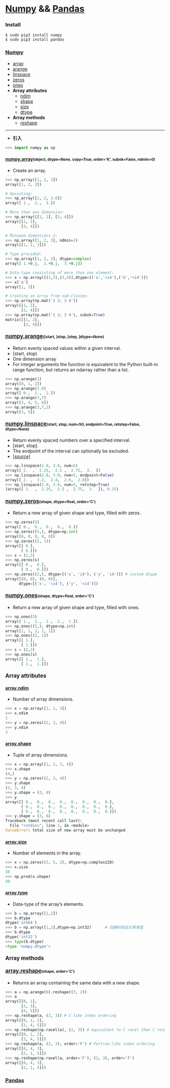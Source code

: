 # <b id=title_numpy>[Numpy](#numpy)</b> && <b id=title_pandas> [Pandas](#pandas)</b>

### Install
```
$ sudo pip3 install numpy
$ sudo pip3 install pandas
```

### <b id=numpy>[Numpy](#title_numpy)</b>

* [array](#array)
* [arange](#arange)
* [linspace](#linspace)
* [zeros](#zeros)
* [ones](#ones)
* <b id=attributes>Array attributes</b>
    * [ndim](#ndim)
    * [shape](#shape)
    * [size](#size)
    * [dtype](#dtype)
* <b id=methods>Array methods</b>
    * [reshape](#reshape)
---

* **引入**
```py
>>> import numpy as np
```
#### <b id=array>[numpy.array](#numpy)</b><small>(object, dtype=None, copy=True, order='K', subok=False, ndmin=0)</small>
* Create an array.
```py
>>> np.array([1, 2, 3])
array([1, 2, 3])

# Upcasting:
>>> np.array([1, 2, 3.0])
array([ 1.,  2.,  3.])

# More than one dimension:
>>> np.array([[1, 2], [3, 4]])
array([[1, 2],
       [3, 4]])

# Minimum dimensions 2:
>>> np.array([1, 2, 3], ndmin=2)
array([[1, 2, 3]])

# Type provided:
>>> np.array([1, 2, 3], dtype=complex)
array([ 1.+0.j,  2.+0.j,  3.+0.j])

# Data-type consisting of more than one element:
>>> x = np.array([(1,2),(3,4)],dtype=[('a','<i4'),('b','<i4')])
>>> x['a']
array([1, 3])

# Creating an array from sub-classes:
>>> np.array(np.mat('1 2; 3 4'))
array([[1, 2],
       [3, 4]])
>>> np.array(np.mat('1 2; 3 4'), subok=True)
matrix([[1, 2],
        [3, 4]])
```
#### <big id=arange>[numpy.arange](#numpy)</big><small>([start, ]stop, [step, ]dtype=None)</small>
* Return evenly spaced values within a given interval.
* [start, stop)
* One dimension array
* For integer arguments the function is equivalent to the Python built-in range function, but returns an ndarray rather than a list.
```py
>>> np.arange(3)
array([0, 1, 2])
>>> np.arange(3.0)
array([ 0.,  1.,  2.])
>>> np.arange(3,7)
array([3, 4, 5, 6])
>>> np.arange(3,7,2)
array([3, 5])
```
#### <big id=linspace>[numpy.linspace](#numpy)</big><small>(start, stop, num=50, endpoint=True, retstep=False, dtype=None)</small>
* Return evenly spaced numbers over a specified interval.
* [start, stop].
* The endpoint of the interval can optionally be excluded.
* [[source]](http://github.com/numpy/numpy/blob/v1.13.0/numpy/core/function_base.py#L25-L143)
```py
>>> np.linspace(2.0, 3.0, num=5)
array([ 2.  ,  2.25,  2.5 ,  2.75,  3.  ])
>>> np.linspace(2.0, 3.0, num=5, endpoint=False)
array([ 2. ,  2.2,  2.4,  2.6,  2.8])
>>> np.linspace(2.0, 3.0, num=5, retstep=True)
(array([ 2.  ,  2.25,  2.5 ,  2.75,  3.  ]), 0.25)
```
#### <big id=zeros>[numpy.zeros](#numpy)</big><small>(shape, dtype=float, order='C')</small>
* Return a new array of given shape and type, filled with zeros.
```py
>>> np.zeros(5)
array([ 0.,  0.,  0.,  0.,  0.])
>>> np.zeros((5,), dtype=np.int)
array([0, 0, 0, 0, 0])
>>> np.zeros((2, 1))
array([[ 0.],
       [ 0.]])
>>> s = (2,2)
>>> np.zeros(s)
array([[ 0.,  0.],
       [ 0.,  0.]])
>>> np.zeros((2,), dtype=[('x', 'i4'), ('y', 'i4')]) # custom dtype
array([(0, 0), (0, 0)],
      dtype=[('x', '<i4'), ('y', '<i4')])
```
#### <big id=ones>[numpy.ones](#numpy)</big><small>(shape, dtype=float, order='C')</small>
* Return a new array of given shape and type, filled with ones.
```py
>>> np.ones(5)
array([ 1.,  1.,  1.,  1.,  1.])
>>> np.ones((5,), dtype=np.int)
array([1, 1, 1, 1, 1])
>>> np.ones((2, 1))
array([[ 1.],
       [ 1.]])
>>> s = (2,2)
>>> np.ones(s)
array([[ 1.,  1.],
       [ 1.,  1.]])
```
#### <big>Array attributes</big>
#### <b id=ndim>[array.ndim](#attributes)</b>
* Number of array dimensions.
```py
>>> x = np.array([1, 2, 3])
>>> x.ndim
1
>>> y = np.zeros((2, 3, 4))
>>> y.ndim
3
```
#### <b id=shape>[array.shape](#attributes)</b>
* Tuple of array dimensions.
```py
>>> x = np.array([1, 2, 3, 4])
>>> x.shape
(4,)
>>> y = np.zeros((2, 3, 4))
>>> y.shape
(2, 3, 4)
>>> y.shape = (3, 8)
>>> y
array([[ 0.,  0.,  0.,  0.,  0.,  0.,  0.,  0.],
       [ 0.,  0.,  0.,  0.,  0.,  0.,  0.,  0.],
       [ 0.,  0.,  0.,  0.,  0.,  0.,  0.,  0.]])
>>> y.shape = (3, 6)
Traceback (most recent call last):
  File "<stdin>", line 1, in <module>
ValueError: total size of new array must be unchanged
```
#### <b id=size>[array.size](#attributes)</b>
* Number of elements in the array.
```py
>>> x = np.zeros((3, 5, 2), dtype=np.complex128)
>>> x.size
30
>>> np.prod(x.shape)
30
```
#### <b id=dtype>[array.type](#attributes)</b>
* Data-type of the array’s elements.
```py
>>> b = np.array([1,2])
>>> b.dtype
dtype('int64')
>>> b = np.array([1,2],dtype=np.int32)      # 创建时指定元素类型
>>> b.dtype
dtype('int32')
>>> type(b.dtype)
<type 'numpy.dtype'>
```
#### <big>Array methods</big>
#### <big id=reshape>[array.reshape](#methods)</big><small>(shape, order='C')</small>
* Returns an array containing the same data with a new shape.
```py
>>> a = np.arange(6).reshape((3, 2))
>>> a
array([[0, 1],
       [2, 3],
       [4, 5]])
>>> np.reshape(a, (2, 3)) # C-like index ordering
array([[0, 1, 2],
       [3, 4, 5]])
>>> np.reshape(np.ravel(a), (2, 3)) # equivalent to C ravel then C reshape
array([[0, 1, 2],
       [3, 4, 5]])
>>> np.reshape(a, (2, 3), order='F') # Fortran-like index ordering
array([[0, 4, 3],
       [2, 1, 5]])
>>> np.reshape(np.ravel(a, order='F'), (2, 3), order='F')
array([[0, 4, 3],
       [2, 1, 5]])
```
### <b id=pandas>[Pandas](#title_pandas)</b>

